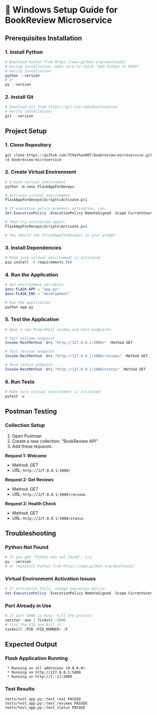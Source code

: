 # 🚀 Windows Setup Guide for BookReview Microservice

## Prerequisites Installation

### 1. Install Python
```powershell
# Download Python from https://www.python.org/downloads/
# During installation, make sure to check "Add Python to PATH"
# Verify installation:
python --version
# or
py --version
```

### 2. Install Git
```powershell
# Download Git from https://git-scm.com/download/win
# Verify installation:
git --version
```

## Project Setup

### 1. Clone Repository
```powershell
git clone https://github.com/7Chethan007/bookreview-microservice.git
cd bookreview-microservice
```

### 2. Create Virtual Environment
```powershell
# Create virtual environment
python -m venv FlaskAppForDevops

# Activate virtual environment
FlaskAppForDevops\Scripts\Activate.ps1

# If execution policy prevents activation, run:
Set-ExecutionPolicy -ExecutionPolicy RemoteSigned -Scope CurrentUser

# Then try activation again:
FlaskAppForDevops\Scripts\Activate.ps1

# You should see (FlaskAppForDevops) in your prompt
```

### 3. Install Dependencies
```powershell
# Make sure virtual environment is activated
pip install -r requirements.txt
```

### 4. Run the Application
```powershell
# Set environment variables
$env:FLASK_APP = "app.py"
$env:FLASK_ENV = "development"

# Run the application
python app.py
```

### 5. Test the Application
```powershell
# Open a new PowerShell window and test endpoints:

# Test welcome endpoint
Invoke-RestMethod -Uri "http://127.0.0.1:5000/" -Method GET

# Test reviews endpoint  
Invoke-RestMethod -Uri "http://127.0.0.1:5000/reviews" -Method GET

# Test status endpoint
Invoke-RestMethod -Uri "http://127.0.0.1:5000/status" -Method GET
```

### 6. Run Tests
```powershell
# Make sure virtual environment is activated
pytest -v
```

## Postman Testing

### Collection Setup
1. Open Postman
2. Create a new collection: "BookReview API"
3. Add these requests:

**Request 1: Welcome**
- Method: GET
- URL: `http://127.0.0.1:5000/`

**Request 2: Get Reviews**
- Method: GET
- URL: `http://127.0.0.1:5000/reviews`

**Request 3: Health Check**
- Method: GET
- URL: `http://127.0.0.1:5000/status`

## Troubleshooting

### Python Not Found
```powershell
# If you get "Python was not found", try:
py --version
# or reinstall Python from https://www.python.org/downloads/
```

### Virtual Environment Activation Issues
```powershell
# If activation fails, change execution policy:
Set-ExecutionPolicy -ExecutionPolicy RemoteSigned -Scope CurrentUser
```

### Port Already in Use
```powershell
# If port 5000 is busy, kill the process:
netstat -ano | findstr :5000
# Find the PID and kill it:
taskkill /PID <PID_NUMBER> /F
```

## Expected Output

### Flask Application Running
```
 * Running on all addresses (0.0.0.0)
 * Running on http://127.0.0.1:5000
 * Running on http://[::1]:5000
```

### Test Results
```
tests/test_app.py::test_root PASSED
tests/test_app.py::test_reviews PASSED  
tests/test_app.py::test_status PASSED
```
